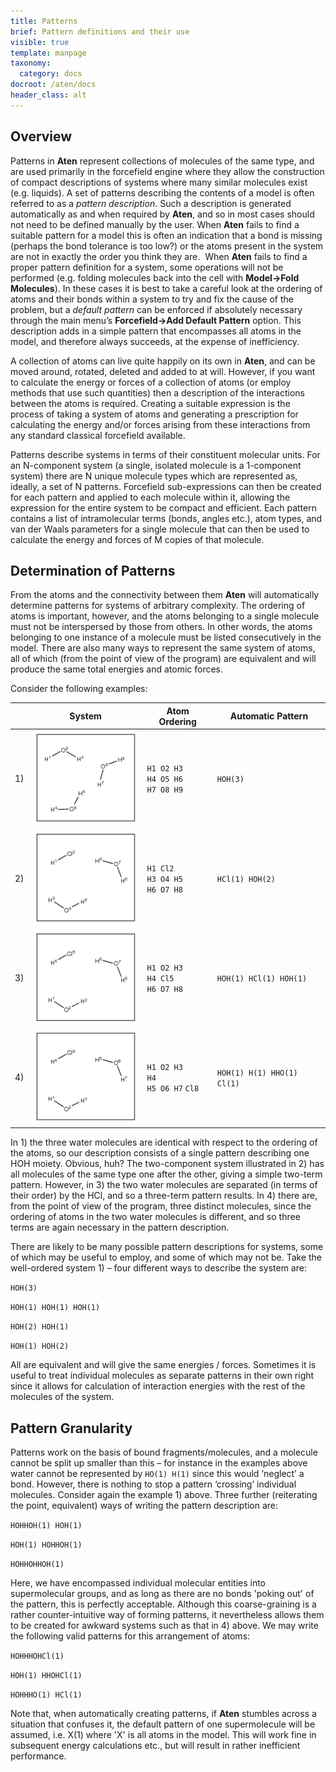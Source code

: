 ```yaml
---
title: Patterns
brief: Pattern definitions and their use
visible: true
template: manpage
taxonomy:
  category: docs
docroot: /aten/docs
header_class: alt
---
```


## Overview

Patterns in **Aten** represent collections of molecules of the same type, and are used primarily in the forcefield engine where they allow the construction of compact descriptions of systems where many similar molecules exist (e.g. liquids). A set of patterns describing the contents of a model is often referred to as a _pattern description_. Such a description is generated automatically as and when required by **Aten**, and so in most cases should not need to be defined manually by the user. When **Aten** fails to find a suitable pattern for a model this is often an indication that a bond is missing (perhaps the bond tolerance is too low?) or the atoms present in the system are not in exactly the order you think they are.  When **Aten** fails to find a proper pattern definition for a system, some operations will not be performed (e.g. folding molecules back into the cell with **Model→Fold Molecules**). In these cases it is best to take a careful look at the ordering of atoms and their bonds within a system to try and fix the cause of the problem, but a _default pattern_ can be enforced if absolutely necessary through the main menu’s **Forcefield→Add Default Pattern** option. This description adds in a simple pattern that encompasses all atoms in the model, and therefore always succeeds, at the expense of inefficiency.

A collection of atoms can live quite happily on its own in **Aten**, and can be moved around, rotated, deleted and added to at will. However, if you want to calculate the energy or forces of a collection of atoms (or employ methods that use such quantities) then a description of the interactions between the atoms is required. Creating a suitable expression is the process of taking a system of atoms and generating a prescription for calculating the energy and/or forces arising from these interactions from any standard classical forcefield available.

Patterns describe systems in terms of their constituent molecular units. For an N-component system (a single, isolated molecule is a 1-component system) there are N unique molecule types which are represented as, ideally, a set of N patterns. Forcefield sub-expressions can then be created for each pattern and applied to each molecule within it, allowing the expression for the entire system to be compact and efficient. Each pattern contains a list of intramolecular terms (bonds, angles etc.), atom types, and van der Waals parameters for a single molecule that can then be used to calculate the energy and forces of M copies of that molecule.

## Determination of Patterns

From the atoms and the connectivity between them **Aten** will automatically determine patterns for systems of arbitrary complexity. The ordering of atoms is important, however, and the atoms belonging to a single molecule must not be interspersed by those from others. In other words, the atoms belonging to one instance of a molecule must be listed consecutively in the model. There are also many ways to represent the same system of atoms, all of which (from the point of view of the program) are equivalent and will produce the same total energies and atomic forces.

Consider the following examples:

| | System | Atom Ordering | Automatic Pattern |
|-|--------|---------------|-------------------|
| 1) | ![](patterns-ex1.gif) | `H1 O2 H3`<br/>`H4 O5 H6`<br/> `H7 O8 H9` | `HOH(3)` |
| 2) | ![](patterns-ex2.gif) | `H1 Cl2`<br/> `H3 O4 H5`<br/> `H6 O7 H8` | `HCl(1) HOH(2)` |
| 3) | ![](patterns-ex3.gif) | `H1 O2 H3`<br/> `H4 Cl5`<br/> `H6 O7 H8` | `HOH(1) HCl(1) HOH(1)` |
| 4) | ![](patterns-ex4.gif) | `H1 O2 H3`<br/> `H4`<br/> `H5 O6 H7` `Cl8` | `HOH(1) H(1) HHO(1) Cl(1)` |

In 1) the three water molecules are identical with respect to the ordering of the atoms, so our description consists of a single pattern describing one HOH moiety. Obvious, huh? The two-component system illustrated in 2) has all molecules of the same type one after the other, giving a simple two-term pattern. However, in 3) the two water molecules are separated (in terms of their order) by the HCl, and so a three-term pattern results. In 4) there are, from the point of view of the program, three distinct molecules, since the ordering of atoms in the two water molecules is different, and so three terms are again necessary in the pattern description.

There are likely to be many possible pattern descriptions for systems, some of which may be useful to employ, and some of which may not be. Take the well-ordered system 1) – four different ways to describe the system are:

`HOH(3)`

`HOH(1) HOH(1) HOH(1)`

`HOH(2) HOH(1)`

`HOH(1) HOH(2)`

All are equivalent and will give the same energies / forces.  Sometimes it is useful to treat individual molecules as separate patterns in their own right since it allows for calculation of interaction energies with the rest of the molecules of the system.

## Pattern Granularity

Patterns work on the basis of bound fragments/molecules, and a molecule cannot be split up smaller than this – for instance in the examples above water cannot be represented by `HO(1) H(1)` since this would ‘neglect’ a bond. However, there is nothing to stop a pattern ‘crossing’ individual molecules. Consider again the example 1) above. Three further (reiterating the point, equivalent) ways of writing the pattern description are:

`HOHHOH(1) HOH(1)`

`HOH(1) HOHHOH(1)`

`HOHHOHHOH(1)`

Here, we have encompassed individual molecular entities into supermolecular groups, and as long as there are no bonds 'poking out' of the pattern, this is perfectly acceptable. Although this coarse-graining is a rather counter-intuitive way of forming patterns, it nevertheless allows them to be created for awkward systems such as that in 4) above. We may write the following valid patterns for this arrangement of atoms:

`HOHHHOHCl(1)`

`HOH(1) HHOHCl(1)`

`HOHHHO(1) HCl(1)`

Note that, when automatically creating patterns, if **Aten** stumbles across a situation that confuses it, the default pattern of one supermolecule will be assumed, i.e. X(1) where 'X' is all atoms in the model.  This will work fine in subsequent energy calculations etc., but will result in rather inefficient performance.


